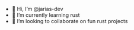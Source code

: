 - 👋 Hi, I’m @jarias-dev
- 🌱 I’m currently learning rust
- 💞️ I’m looking to collaborate on fun rust projects

<!---
jarias-dev/jarias-dev is a ✨ special ✨ repository because its `README.md` (this file) appears on your GitHub profile.
You can click the Preview link to take a look at your changes.
--->
